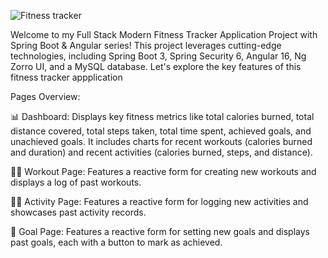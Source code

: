 ![Fitness tracker](https://github.com/user-attachments/assets/7c0ba759-057c-4189-b5ae-c39b0e166fbf)

Welcome to my Full Stack Modern Fitness Tracker Application Project with Spring Boot & Angular series! This project leverages cutting-edge technologies, including Spring Boot 3, Spring Security 6, Angular 16, Ng Zorro UI, and a MySQL database. Let's explore the key features of this fitness tracker appplication

Pages Overview:

📊 Dashboard: Displays key fitness metrics like total calories burned, total distance covered, total steps taken, total time spent, achieved goals, and unachieved goals. It includes charts for recent workouts (calories burned and duration) and recent activities (calories burned, steps, and distance).

🏋️‍♂️ Workout Page: Features a reactive form for creating new workouts and displays a log of past workouts.

🚶‍♂️ Activity Page: Features a reactive form for logging new activities and showcases past activity records.

🎯 Goal Page: Features a reactive form for setting new goals and displays past goals, each with a button to mark as achieved.
